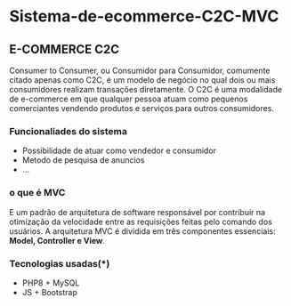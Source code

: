 # Sistema-de-ecommerce-C2C-MVC
<h2>E-COMMERCE C2C</h2>
Consumer to Consumer, ou Consumidor para Consumidor, comumente citado apenas como C2C, é um modelo de negócio no qual dois ou mais consumidores realizam transações diretamente. O C2C é uma modalidade de e-commerce em que qualquer pessoa atuam como pequenos comerciantes vendendo produtos e serviços para outros consumidores.

<h3>Funcionaliades do sistema</h3>
<ul>
<li>Possibilidade de atuar como vendedor e consumidor</li>
<li>Metodo de pesquisa de anuncios</li>
<li>...</li>
</ul>

<h3>o que é MVC</h3>
E um padrão de arquitetura de software responsável por contribuir na otimização da velocidade entre as requisições feitas pelo comando dos usuários. A arquitetura MVC é dividida em três componentes essenciais: <strong>Model, Controller e View</strong>.

<h3>Tecnologias usadas(*)</h3>
<ul>
  <li>PHP8 + MySQL</li>
  <li>JS + Bootstrap</li>
</ul>  





